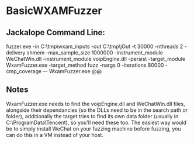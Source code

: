 # BasicWXAMFuzzer

## Jackalope Command Line:
fuzzer.exe -in C:\tmp\wxam_inputs -out C:\tmp\jOut -t 30000 -nthreads 2 -delivery shmem -max_sample_size 1000000 -instrument_module WeChatWin.dll -instrument_module voipEngine.dll -persist -target_module WxamFuzzer.exe -target_method fuzz -nargs 0 -iterations 80000 -cmp_coverage -- WxamFuzzer.exe @@

## Notes
WxamFuzzer.exe needs to find the voipEngine.dll and WeChatWin.dll files, alongside their dependancies (so the DLLs need to be in the search path or folder), additionally
the target tries to find its own data folder (usually in C:\ProgramData\Tencent), so you'll need these too. The easiest way would be to simply install WeChat on your fuzzing machine before fuzzing, you can do this in a VM instead of your host.